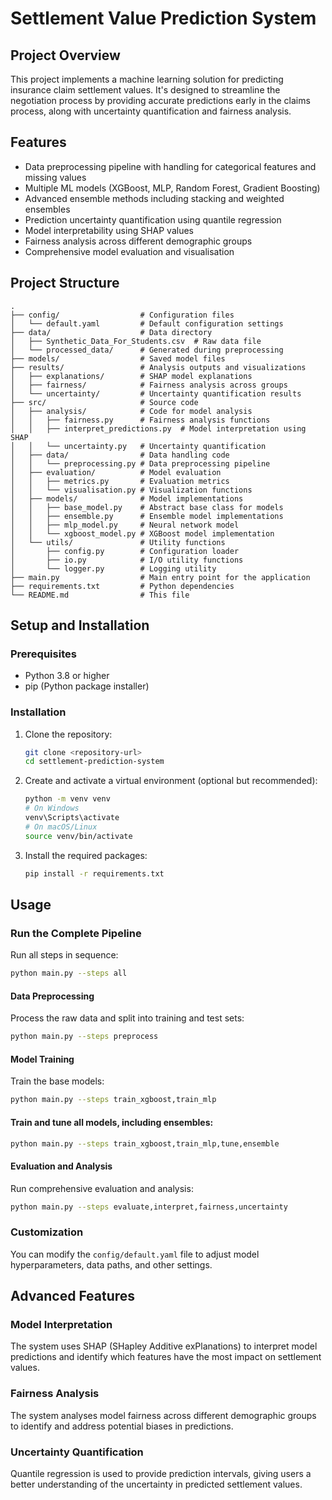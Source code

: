 # Settlement Value Prediction System

## Project Overview
This project implements a machine learning solution for predicting insurance claim settlement values. It's designed to streamline the negotiation process by providing accurate predictions early in the claims process, along with uncertainty quantification and fairness analysis.

## Features
- Data preprocessing pipeline with handling for categorical features and missing values
- Multiple ML models (XGBoost, MLP, Random Forest, Gradient Boosting)
- Advanced ensemble methods including stacking and weighted ensembles
- Prediction uncertainty quantification using quantile regression
- Model interpretability using SHAP values
- Fairness analysis across different demographic groups
- Comprehensive model evaluation and visualisation

## Project Structure
```
.
├── config/                  # Configuration files
│   └── default.yaml         # Default configuration settings
├── data/                    # Data directory
│   ├── Synthetic_Data_For_Students.csv  # Raw data file
│   └── processed_data/      # Generated during preprocessing
├── models/                  # Saved model files
├── results/                 # Analysis outputs and visualizations
│   ├── explanations/        # SHAP model explanations
│   ├── fairness/            # Fairness analysis across groups
│   └── uncertainty/         # Uncertainty quantification results
├── src/                     # Source code
│   ├── analysis/            # Code for model analysis
│   │   ├── fairness.py      # Fairness analysis functions
│   │   ├── interpret_predictions.py  # Model interpretation using SHAP
│   │   └── uncertainty.py   # Uncertainty quantification
│   ├── data/                # Data handling code
│   │   └── preprocessing.py # Data preprocessing pipeline
│   ├── evaluation/          # Model evaluation
│   │   ├── metrics.py       # Evaluation metrics
│   │   └── visualisation.py # Visualization functions
│   ├── models/              # Model implementations
│   │   ├── base_model.py    # Abstract base class for models
│   │   ├── ensemble.py      # Ensemble model implementations
│   │   ├── mlp_model.py     # Neural network model
│   │   └── xgboost_model.py # XGBoost model implementation
│   └── utils/               # Utility functions
│       ├── config.py        # Configuration loader
│       ├── io.py            # I/O utility functions
│       └── logger.py        # Logging utility
├── main.py                  # Main entry point for the application
├── requirements.txt         # Python dependencies
└── README.md                # This file
```

## Setup and Installation

### Prerequisites
- Python 3.8 or higher
- pip (Python package installer)

### Installation
1. Clone the repository:
   ```bash
   git clone <repository-url>
   cd settlement-prediction-system
   ```

2. Create and activate a virtual environment (optional but recommended):
   ```bash
   python -m venv venv
   # On Windows
   venv\Scripts\activate
   # On macOS/Linux
   source venv/bin/activate
   ```

3. Install the required packages:
   ```bash
   pip install -r requirements.txt
   ```

## Usage

### Run the Complete Pipeline
Run all steps in sequence:
```bash
python main.py --steps all
```

#### Data Preprocessing
Process the raw data and split into training and test sets:
```bash
python main.py --steps preprocess
```

#### Model Training
Train the base models:
```bash
python main.py --steps train_xgboost,train_mlp
```

#### Train and tune all models, including ensembles:
```bash
python main.py --steps train_xgboost,train_mlp,tune,ensemble
```

#### Evaluation and Analysis
Run comprehensive evaluation and analysis:
```bash
python main.py --steps evaluate,interpret,fairness,uncertainty
```

### Customization
You can modify the `config/default.yaml` file to adjust model hyperparameters, data paths, and other settings.

## Advanced Features

### Model Interpretation
The system uses SHAP (SHapley Additive exPlanations) to interpret model predictions and identify which features have the most impact on settlement values.

### Fairness Analysis
The system analyses model fairness across different demographic groups to identify and address potential biases in predictions.

### Uncertainty Quantification
Quantile regression is used to provide prediction intervals, giving users a better understanding of the uncertainty in predicted settlement values.